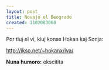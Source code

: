 ```yaml
---
layout: post
title: Novaĵo el Beogrado
created: 1102083060
---
```

Por tiuj el vi, kiuj konas Hokan kaj Sonja:

<a href="http://ikso.net/~hokanx/iva/">http://ikso.net/~hokanx/iva/</a>

**Nuna humoro:** ekscitita
